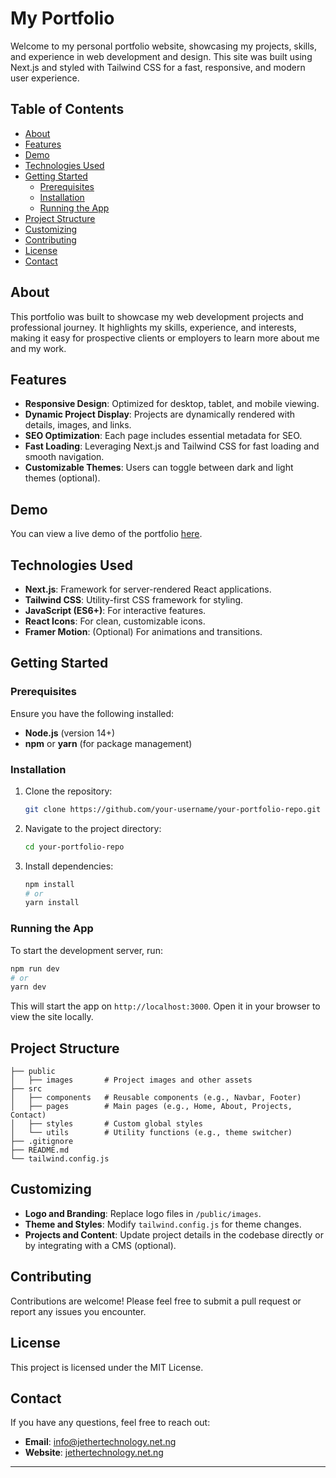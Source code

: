 

# My Portfolio

Welcome to my personal portfolio website, showcasing my projects, skills, and experience in web development and design. This site was built using Next.js and styled with Tailwind CSS for a fast, responsive, and modern user experience.

## Table of Contents

- [About](#about)
- [Features](#features)
- [Demo](#demo)
- [Technologies Used](#technologies-used)
- [Getting Started](#getting-started)
  - [Prerequisites](#prerequisites)
  - [Installation](#installation)
  - [Running the App](#running-the-app)
- [Project Structure](#project-structure)
- [Customizing](#customizing)
- [Contributing](#contributing)
- [License](#license)
- [Contact](#contact)

## About

This portfolio was built to showcase my web development projects and professional journey. It highlights my skills, experience, and interests, making it easy for prospective clients or employers to learn more about me and my work.

## Features

- **Responsive Design**: Optimized for desktop, tablet, and mobile viewing.
- **Dynamic Project Display**: Projects are dynamically rendered with details, images, and links.
- **SEO Optimization**: Each page includes essential metadata for SEO.
- **Fast Loading**: Leveraging Next.js and Tailwind CSS for fast loading and smooth navigation.
- **Customizable Themes**: Users can toggle between dark and light themes (optional).
  
## Demo

You can view a live demo of the portfolio [here](your-portfolio-link).

## Technologies Used

- **Next.js**: Framework for server-rendered React applications.
- **Tailwind CSS**: Utility-first CSS framework for styling.
- **JavaScript (ES6+)**: For interactive features.
- **React Icons**: For clean, customizable icons.
- **Framer Motion**: (Optional) For animations and transitions.

## Getting Started

### Prerequisites

Ensure you have the following installed:

- **Node.js** (version 14+)
- **npm** or **yarn** (for package management)

### Installation

1. Clone the repository:

   ```bash
   git clone https://github.com/your-username/your-portfolio-repo.git
   ```

2. Navigate to the project directory:

   ```bash
   cd your-portfolio-repo
   ```

3. Install dependencies:

   ```bash
   npm install
   # or
   yarn install
   ```

### Running the App

To start the development server, run:

```bash
npm run dev
# or
yarn dev
```

This will start the app on `http://localhost:3000`. Open it in your browser to view the site locally.

## Project Structure

```
├── public
│   ├── images       # Project images and other assets
├── src
│   ├── components   # Reusable components (e.g., Navbar, Footer)
│   ├── pages        # Main pages (e.g., Home, About, Projects, Contact)
│   ├── styles       # Custom global styles
│   └── utils        # Utility functions (e.g., theme switcher)
├── .gitignore
├── README.md
└── tailwind.config.js
```

## Customizing

- **Logo and Branding**: Replace logo files in `/public/images`.
- **Theme and Styles**: Modify `tailwind.config.js` for theme changes.
- **Projects and Content**: Update project details in the codebase directly or by integrating with a CMS (optional).

## Contributing

Contributions are welcome! Please feel free to submit a pull request or report any issues you encounter.

## License

This project is licensed under the MIT License.

## Contact

If you have any questions, feel free to reach out:

- **Email**: [info@jethertechnology.net.ng](mailto:info@jethertechnology.net.ng)
- **Website**: [jethertechnology.net.ng](https://jethertechnology.net.ng)

--- 
